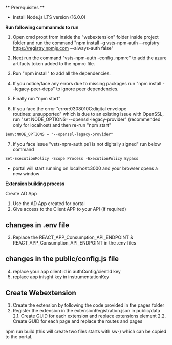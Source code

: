 ** Prerequisites **

- Install Node.js LTS version (16.0.0)

**Run following commanmds to run**

1.  Open cmd propt from inside the "webextension" folder inside project folder and run the command "npm install -g vsts-npm-auth --registry https://registry.npmjs.com --always-auth false"

2.  Next run the command "vsts-npm-auth -config .npmrc" to add the azure artifacts token added to the npmrc file.

3.  Run "npm install" to add all the dependencies.

4.  If you notice/face any errors due to missing packages run "npm install --legacy-peer-deps" to ignore peer dependencies.

5.  Finally run "npm start"

6.  If you face the error "error:0308010C:digital envelope routines::unsupported" which is due to an existing issue with OpenSSL, run "set NODE_OPTIONS=--openssl-legacy-provider" (recommended only for localhost) and then re-run "npm start"

``` on PowerShell
$env:NODE_OPTIONS = "--openssl-legacy-provider"
`````
7. If you face issue "vsts-npm-auth.ps1 is not digitally signed" run below command 
````
Set-ExecutionPolicy -Scope Process -ExecutionPolicy Bypass
````
- portal will start running on localhost:3000 and your browser opens a new window

**Extension building process**

Create AD App
1. Use the AD App created for portal
2. Give access to the Client APP to your API (if required)

changes in .env file
--------------------
3. Replace the REACT_APP_Consumption_API_ENDPOINT & REACT_APP_Consumption_API_ENDPOINT in the .env files

changes in the public/config.js file
---------------------------------------
4. replace your app client id in authConfig/cientId key
5. replace app inisght key in instrumentationKey

Create Webextension
-------------------
1. Create the extension by following the code provided in the pages folder
2. Register the extension in the extensionRegistration.json in public/data
	2.1. Create GUID for each extension and replace extensions element
	2.2. Create GUID for each page and replace the routes and pages
	
npm run build (this will create two files starts with sw-) which can be copied to the portal.

